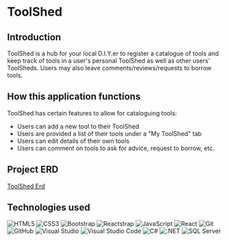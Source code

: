 # ToolShed

## Introduction

ToolShed is a hub for your local D.I.Y.er to register a catalogue of tools and keep track of tools in a user's personal ToolShed as well as other users' ToolSheds. Users may also leave comments/reviews/requests to borrow tools.

## How this application functions

ToolShed has certain features to allow for cataloguing tools:

 - Users can add a new tool to their ToolShed
 - Users are provided a list of their tools under a "My ToolShed" tab
 - Users can edit details of their own tools
 - Users can comment on tools to ask for advice, request to borrow, etc.

## Project ERD

[ToolShed Erd](https://dbdiagram.io/d/64b03d9e02bd1c4a5e0a0b43)

## Technologies used

![HTML5](https://img.shields.io/badge/html5%20-%23E34F26.svg?&style=for-the-badge&logo=html5&logoColor=white) ![CSS3](https://img.shields.io/badge/css3%20-%231572B6.svg?&style=for-the-badge&logo=css3&logoColor=white) ![Bootstrap](https://img.shields.io/badge/Bootstrap%20-%23563D7C.svg?&style=for-the-badge&logo=bootstrap&logoColor=white) ![Reactstrap](https://img.shields.io/badge/Reactstrap%20-%23563D7C.svg?&style=for-the-badge&logo=bootstrap&logoColor=white)
![JavaScript](https://img.shields.io/badge/javascript%20-%23323330.svg?&style=for-the-badge&logo=javascript&logoColor=%23F7DF1E) ![React](https://img.shields.io/badge/react%20-%2320232a.svg?&style=for-the-badge&logo=react&logoColor=%2361DAFB) ![Git](https://img.shields.io/badge/git%20-%23F05033.svg?&style=for-the-badge&logo=git&logoColor=white) ![GitHub](https://img.shields.io/badge/github%20-%23121011.svg?&style=for-the-badge&logo=github&logoColor=white) ![Visual Studio](https://img.shields.io/badge/Visual_Studio%20-%235C2D91.svg?&style=for-the-badge&logo=visual-studio&logoColor=white)
![Visual Studio Code](https://img.shields.io/badge/VSCode%20-%23007ACC.svg?&style=for-the-badge&logo=visual-studio-code&logoColor=white) ![C#](https://img.shields.io/badge/C%23%20-%23239120.svg?&style=for-the-badge&logo=c-sharp&logoColor=white) ![.NET](https://img.shields.io/badge/.NET%20-%235C2D91.svg?&style=for-the-badge&logo=.net&logoColor=white) ![SQL Server](https://img.shields.io/badge/SQL_Server%20-%23CC2927.svg?&style=for-the-badge&logo=microsoft-sql-server&logoColor=white)